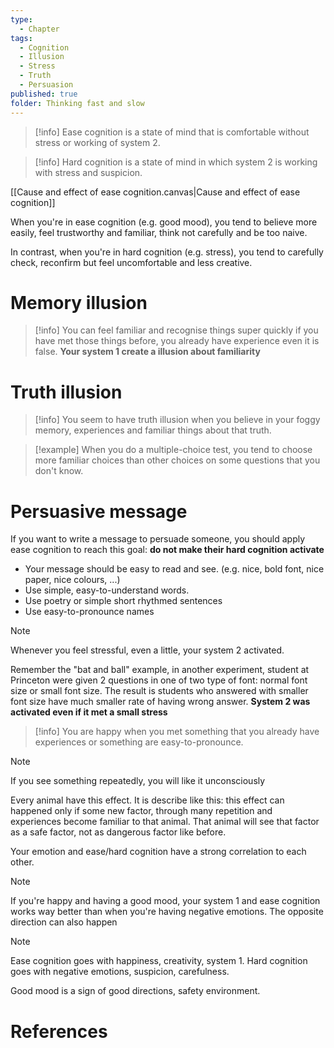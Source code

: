 ```yaml
---
type:
  - Chapter
tags:
  - Cognition
  - Illusion
  - Stress
  - Truth
  - Persuasion
published: true
folder: Thinking fast and slow
---
```


>[!info]
>Ease cognition is a state of mind that is comfortable without stress or working of system 2.

>[!info]
>Hard cognition is a state of mind in which system 2 is working with stress and suspicion.



[[Cause and effect of ease cognition.canvas|Cause and effect of ease cognition]]

When you're in ease cognition (e.g. good mood), you tend to believe more easily, feel trustworthy and familiar, think not carefully and be too naive.

In contrast, when you're in hard cognition (e.g. stress), you tend to carefully check, reconfirm but feel uncomfortable and less creative.

# Memory illusion

>[!info]
>You can feel familiar and recognise things super quickly if you have met those things before, you already have experience even it is false. **Your system 1 create a illusion about familiarity**

# Truth illusion

>[!info]
>You seem to have truth illusion when you believe in your foggy memory, experiences and familiar things about that truth. 

>[!example]
>When you do a multiple-choice test, you tend to choose more familiar choices than other choices on some questions that you don't know.

# Persuasive message

If you want to write a message to persuade someone, you should apply ease cognition to reach this goal: **do not make their hard cognition activate**

- Your message should be easy to read and see. (e.g. nice, bold font, nice paper, nice colours, ...)
- Use simple, easy-to-understand words.
- Use poetry or simple short rhythmed sentences
- Use easy-to-pronounce names

>[!note]
>Whenever you feel stressful, even a little, your system 2 activated.


Remember the "bat and ball" example, in another experiment, student at Princeton were given 2 questions in one of two type of font: normal font size or small font size. The result is students who answered with smaller font size have much smaller rate of having wrong answer. **System 2 was activated even if it met a small stress** 

>[!info]
>You are happy when you met something that you already have experiences or something are easy-to-pronounce.

>[!note]
>If you see something repeatedly, you will like it unconsciously


Every animal have this effect. It is describe like this: this effect can happened only if some new factor, through many repetition and experiences become familiar to that animal. That animal will see that factor as a safe factor, not as dangerous factor like before.

Your emotion and ease/hard cognition have a strong correlation to each other.

>[!note]
>If you're happy and having a good mood, your system 1 and ease cognition works way better than when you're having negative emotions. The opposite direction can also happen

>[!note]
>Ease cognition goes with happiness, creativity, system 1. Hard cognition goes with negative emotions, suspicion, carefulness.

Good mood is a sign of good directions, safety environment.
# References



